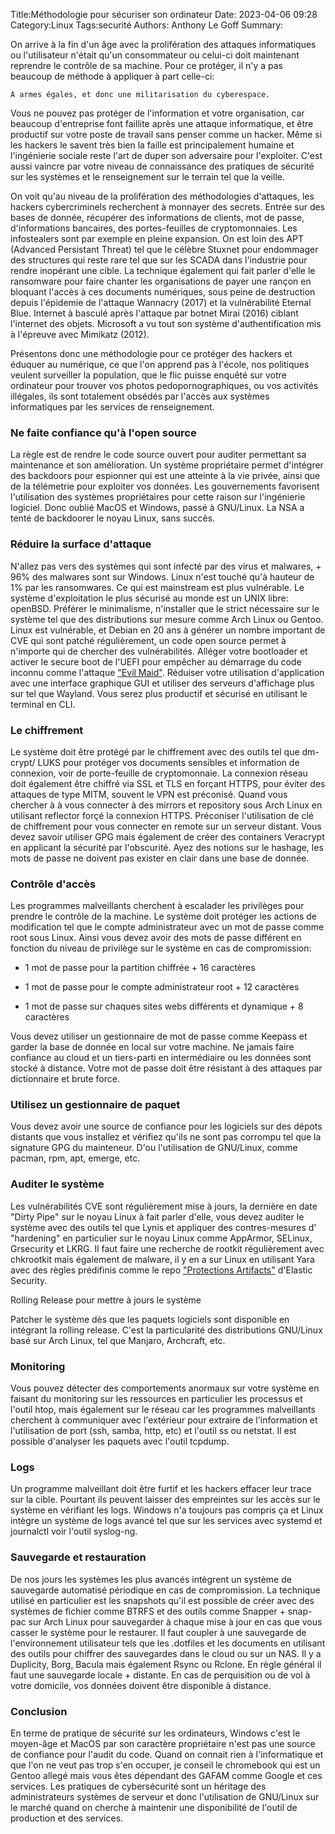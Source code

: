﻿Title:Méthodologie pour sécuriser son ordinateur
Date: 2023-04-06 09:28
Category:Linux
Tags:securité
Authors: Anthony Le Goff
Summary:


On arrive à la fin d'un âge avec la prolifération des attaques informatiques ou l'utilisateur n'était qu'un consommateur ou celui-ci doit maintenant reprendre le contrôle de sa machine. Pour ce protéger, il n'y a pas beaucoup de méthode à appliquer à part celle-ci:  

```
A armes égales, et donc une militarisation du cyberespace.  
```

Vous ne pouvez pas protéger de l'information et votre organisation, car beaucoup d'entreprise font faillite après une attaque informatique, et être productif sur votre poste de travail sans penser comme un hacker. Même si les hackers le savent très bien la faille est principalement humaine et l'ingénierie sociale reste l'art de duper son adversaire pour l'exploiter. C'est aussi vaincre par votre niveau de connaissance des pratiques de sécurité sur les systèmes et le renseignement sur le terrain tel que la veille.  

On voit qu'au niveau de la prolifération des méthodologies d'attaques, les hackers cybercriminels recherchent à monnayer des secrets. Entrée sur des bases de donnée, récupérer des informations de clients, mot de passe, d'informations bancaires, des portes-feuilles de cryptomonnaies. Les infostealers sont par exemple en pleine expansion. On est loin des APT (Advanced Persistant Threat) tel que le célèbre Stuxnet pour endommager des structures qui reste rare tel que sur les SCADA dans l'industrie pour rendre inopérant une cible. La technique également qui fait parler d'elle le ransomware pour faire chanter les organisations de payer une rançon en bloquant l'accès à ces documents numériques, sous peine de destruction depuis l'épidemie de l'attaque Wannacry (2017) et la vulnérabilité Eternal Blue. Internet à basculé après l'attaque par botnet Mirai (2016) ciblant l'internet des objets. Microsoft a vu tout son système d'authentification mis à l'épreuve avec Mimikatz (2012).  

Présentons donc une méthodologie pour ce protéger des hackers et éduquer au numérique, ce que l'on apprend pas à l'école, nos politiques veulent surveiller la population, que le flic puisse enquêté sur votre ordinateur pour trouver vos photos pedopornographiques, ou vos activités illégales, ils sont totalement obsédés par l'accès aux systèmes informatiques par les services de renseignement.  

### Ne faite confiance qu'à l'open source  

La règle est de rendre le code source ouvert pour auditer permettant sa maintenance et son amélioration. Un système propriétaire permet d'intégrer des backdoors pour espionner qui est une atteinte à la vie privée, ainsi que de la télémetrie pour exploiter vos données. Les gouvernements favorisent l'utilisation des systèmes propriétaires pour cette raison sur l'ingénierie logiciel. Donc oublié MacOS et Windows, passé à GNU/Linux. La NSA a tenté de backdoorer le noyau Linux, sans succès.  

### Réduire la surface d'attaque  

N'allez pas vers des systèmes qui sont infecté par des virus et malwares, + 96% des malwares sont sur Windows. Linux n'est touché qu'à hauteur de 1% par les ransomwares. Ce qui est mainstream est plus vulnérable. Le système d'exploitation le plus sécurisé au monde est un UNIX libre: openBSD. Préférer le minimalisme, n'installer que le strict nécessaire sur le système tel que des distributions sur mesure comme Arch Linux ou Gentoo. Linux est vulnérable, et Debian en 20 ans à générer un nombre important de CVE qui sont patché régulièrement, un code open source permet à n'importe qui de chercher des vulnérabilités. Alléger votre bootloader et activer le secure boot de l'UEFI pour empêcher au démarrage du code inconnu comme l'attaque ["Evil Maid"](https://www.schneier.com/blog/archives/2009/10/evil_maid_attac.html). Réduiser votre utilisation d'application avec une interface graphique GUI et utiliser des serveurs d'affichage plus sur tel que Wayland. Vous serez plus productif et sécurisé en utilisant le terminal en CLI.  

### Le chiffrement  

Le système doit être protégé par le chiffrement avec des outils tel que dm-crypt/ LUKS pour protéger vos documents sensibles et information de connexion, voir de porte-feuille de cryptomonnaie. La connexion réseau doit également être chiffré via SSL et TLS en forçant HTTPS, pour éviter des attaques de type MITM, souvent le VPN est préconisé. Quand vous chercher à à vous connecter à des mirrors et repository sous Arch Linux en utilisant reflector forçé la connexion HTTPS. Préconiser l'utilisation de clé de chiffrement pour vous connecter en remote sur un serveur distant. Vous devez savoir utiliser GPG mais également de créer des containers Veracrypt en applicant la sécurité par l'obscurité. Ayez des notions sur le hashage, les mots de passe ne doivent pas exister en clair dans une base de donnée.  

### Contrôle d'accès  

Les programmes malveillants cherchent à escalader les privilèges pour prendre le contrôle de la machine. Le système doit protéger les actions de modification tel que le compte administrateur avec un mot de passe comme root sous Linux. Ainsi vous devez avoir des mots de passe différent en fonction du niveau de privilège sur le système en cas de compromission:  

*   1 mot de passe pour la partition chiffrée + 16 caractères  
    
*   1 mot de passe pour le compte administrateur root + 12 caractères  
    
*   1 mot de passe sur chaques sites webs différents et dynamique + 8 caractères  
    

Vous devez utiliser un gestionnaire de mot de passe comme Keepass et garder la base de donnée en local sur votre machine. Ne jamais faire confiance au cloud et un tiers-parti en intermédiaire ou les données sont stocké à distance. Votre mot de passe doit être résistant à des attaques par dictionnaire et brute force.  

### Utilisez un gestionnaire de paquet  

Vous devez avoir une source de confiance pour les logiciels sur des dépots distants que vous installez et vérifiez qu'ils ne sont pas corrompu tel que la signature GPG du mainteneur. D'ou l'utilisation de GNU/Linux, comme pacman, rpm, apt, emerge, etc.  

### Auditer le système  

Les vulnérabilités CVE sont régulièrement mise à jours, la dernière en date "Dirty Pipe" sur le noyau Linux à fait parler d'elle, vous devez auditer le système avec des outils tel que Lynis et appliquer des contres-mesures d' "hardening" en particulier sur le noyau Linux comme AppArmor, SELinux, Grsecurity et LKRG. Il faut faire une recherche de rootkit régulièrement avec chkrootkit mais également de malware, il y en a sur Linux en utilisant Yara avec des règles prédifinis comme le repo ["Protections Artifacts"](https://github.com/elastic/protections-artifacts) d'Elastic Security.  

Rolling Release pour mettre à jours le système  

Patcher le système dès que les paquets logiciels sont disponible en intégrant la rolling release. C'est la particularité des distributions GNU/Linux basé sur Arch Linux, tel que Manjaro, Archcraft, etc.  

### Monitoring  

Vous pouvez détecter des comportements anormaux sur votre système en faisant du monitoring sur les ressources en particulier les processus et l'outil htop, mais également sur le réseau car les programmes malveillants cherchent à communiquer avec l'extérieur pour extraire de l'information et l'utilisation de port (ssh, samba, http, etc) et l'outil ss ou netstat. Il est possible d'analyser les paquets avec l'outil tcpdump.  

### Logs  

Un programme malveillant doit être furtif et les hackers effacer leur trace sur la cible. Pourtant ils peuvent laisser des empreintes sur les accès sur le système en vérifiant les logs. Windows n'a toujours pas compris ça et Linux intègre un système de logs avancé tel que sur les services avec systemd et journalctl voir l'outil syslog-ng.  

### Sauvegarde et restauration  

De nos jours les systèmes les plus avancés intègrent un système de sauvegarde automatisé périodique en cas de compromission. La technique utilisé en particulier est les snapshots qu'il est possible de créer avec des systèmes de fichier comme BTRFS et des outils comme Snapper + snap-pac sur Arch Linux pour sauvegarder à chaque mise à jour en cas que vous casser le système pour le restaurer. Il faut coupler à une sauvegarde de l'environnement utilisateur tels que les .dotfiles et les documents en utilisant des outils pour chiffrer des sauvegardes dans le cloud ou sur un NAS. Il y a Duplicity, Borg, Bacula mais également Rsync ou Rclone. En règle général il faut une sauvegarde locale + distante. En cas de perquisition ou de vol à votre domicile, vos données doivent être disponible à distance.  

### Conclusion  

En terme de pratique de sécurité sur les ordinateurs, Windows c'est le moyen-âge et MacOS par son caractère propriétaire n'est pas une source de confiance pour l'audit du code. Quand on connait rien à l'informatique et que l'on ne veut pas trop s'en occuper, je conseil le chromebook qui est un Gentoo allegé mais vous êtes dépendant des GAFAM comme Google et ces services. Les pratiques de cybersécurité sont un héritage des administrateurs systèmes de serveur et donc l'utilisation de GNU/Linux sur le marché quand on cherche à maintenir une disponibilité de l'outil de production et des services.